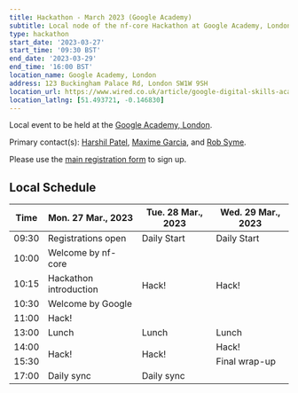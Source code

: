 ```yaml
---
title: Hackathon - March 2023 (Google Academy)
subtitle: Local node of the nf-core Hackathon at Google Academy, London.
type: hackathon
start_date: '2023-03-27'
start_time: '09:30 BST'
end_date: '2023-03-29'
end_time: '16:00 BST'
location_name: Google Academy, London
address: 123 Buckingham Palace Rd, London SW1W 9SH
location_url: https://www.wired.co.uk/article/google-digital-skills-academy
location_latlng: [51.493721, -0.146830]
---
```


Local event to be held at the [Google Academy, London](https://goo.gl/maps/4RH3qsYMRVnM65Bb9).

Primary contact(s): [<i class="fab fa-slack"></i> Harshil Patel](https://nfcore.slack.com/team/UEB97FBN3), [<i class="fab fa-slack"></i> Maxime Garcia](https://nfcore.slack.com/team/UE6D8290F), and [<i class="fab fa-slack"></i> Rob Syme](https://nfcore.slack.com/team/U02K1GP73DK).

Please use the [main registration form](https://nf-co.re/events/2023/hackathon-march-2023) to sign up.

## Local Schedule

<div class="table-responsive">
    <table class="table table-hover table-sm table-bordered">
        <thead>
            <tr>
                <th>Time</th>
                <th>Mon. 27 Mar., 2023</th>
                <th>Tue. 28 Mar., 2023</th>
                <th>Wed. 29 Mar., 2023</th>
            </tr>
            </thead>
            <tbody>
            <tr>
                <td data-timestamp="1679905800" data-timeformat="HH:mm z">09:30</td>
                <td background-color:navy; rowspan="1">Registrations open</td>
                <td background-color:navy; rowspan="1">Daily Start</td>
                <td background-color:navy; rowspan="1">Daily Start</td>
            </tr>
                <td data-timestamp="1679907600" data-timeformat="HH:mm z">10:00</td>
                <td rowspan="1">Welcome by nf-core</td>
                <td rowspan="4">Hack!</td>
                <td rowspan="4">Hack!</td>
            </tr>
            <tr>
                <td data-timestamp="1679908500" data-timeformat="HH:mm z">10:15</td>
                <td rowspan="1">Hackathon introduction</td>
            </tr>
            <tr>
                <td data-timestamp="1679909400" data-timeformat="HH:mm z">10:30</td>
                <td rowspan="1">Welcome by Google</td>
            </tr>
            <tr>
                <td data-timestamp="1679911200" data-timeformat="HH:mm z">11:00</td>
                <td rowspan="1">Hack!</td>
            </tr>
            <tr>
                <td data-timestamp="1679918400" data-timeformat="HH:mm z">13:00</td>
                <td rowspan="1">Lunch</td>
                <td rowspan="1">Lunch</td>
                <td rowspan="1">Lunch</td>
            </tr>
            <tr>
                <td data-timestamp="1679922000" data-timeformat="HH:mm z">14:00</td>
                <td rowspan="2">Hack!</td>
                <td rowspan="2">Hack!</td>
                <td rowspan="1">Hack!</td>
            </tr>
            <tr>
                <td data-timestamp="1679927400"  data-timeformat="HH:mm z">15:30</td>
                <td>Final wrap-up</td>
            </tr>
            <tr>
                <td data-timestamp="1679932800"  data-timeformat="HH:mm z">17:00</td>
                <td>Daily sync</td>
                <td>Daily sync</td>
                <td></td>
            </tr>
        </tbody>
    </table>
</div>
